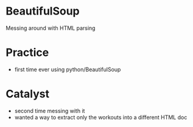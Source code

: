 # BeautifulSoup
Messing around with HTML parsing

# Practice
* first time ever using python/BeautifulSoup

# Catalyst
* second time messing with it
* wanted a way to extract only the workouts into a different HTML doc 
